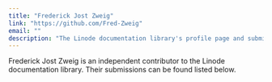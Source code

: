 ```yaml
---
title: "Frederick Jost Zweig"
link: "https://github.com/Fred-Zweig"
email: ""
description: "The Linode documentation library's profile page and submission listing for Frederick Jost Zweig"
---
```


Frederick Jost Zweig is an independent contributor to the Linode documentation library. Their submissions can be found listed below.